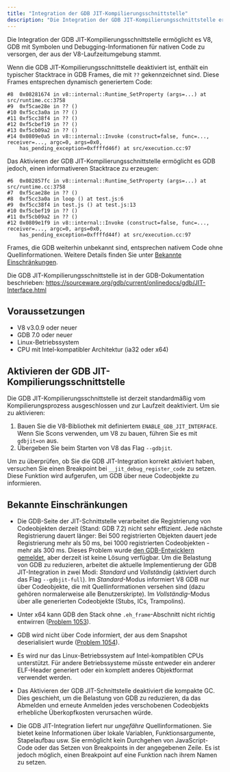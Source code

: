 ```yaml
---
title: "Integration der GDB JIT-Kompilierungsschnittstelle"
description: "Die Integration der GDB JIT-Kompilierungsschnittstelle ermöglicht es V8, GDB mit Symbolen und Debugging-Informationen für nativen Code zu versorgen, der aus der V8-Laufzeitumgebung stammt."
---
```

Die Integration der GDB JIT-Kompilierungsschnittstelle ermöglicht es V8, GDB mit Symbolen und Debugging-Informationen für nativen Code zu versorgen, der aus der V8-Laufzeitumgebung stammt.

Wenn die GDB JIT-Kompilierungsschnittstelle deaktiviert ist, enthält ein typischer Stacktrace in GDB Frames, die mit `??` gekennzeichnet sind. Diese Frames entsprechen dynamisch generiertem Code:

```
#8  0x08281674 in v8::internal::Runtime_SetProperty (args=...) at src/runtime.cc:3758
#9  0xf5cae28e in ?? ()
#10 0xf5cc3a0a in ?? ()
#11 0xf5cc38f4 in ?? ()
#12 0xf5cbef19 in ?? ()
#13 0xf5cb09a2 in ?? ()
#14 0x0809e0a5 in v8::internal::Invoke (construct=false, func=..., receiver=..., argc=0, args=0x0,
    has_pending_exception=0xffffd46f) at src/execution.cc:97
```

Das Aktivieren der GDB JIT-Kompilierungsschnittstelle ermöglicht es GDB jedoch, einen informativeren Stacktrace zu erzeugen:

```
#6  0x082857fc in v8::internal::Runtime_SetProperty (args=...) at src/runtime.cc:3758
#7  0xf5cae28e in ?? ()
#8  0xf5cc3a0a in loop () at test.js:6
#9  0xf5cc38f4 in test.js () at test.js:13
#10 0xf5cbef19 in ?? ()
#11 0xf5cb09a2 in ?? ()
#12 0x0809e1f9 in v8::internal::Invoke (construct=false, func=..., receiver=..., argc=0, args=0x0,
    has_pending_exception=0xffffd44f) at src/execution.cc:97
```

Frames, die GDB weiterhin unbekannt sind, entsprechen nativem Code ohne Quellinformationen. Weitere Details finden Sie unter [Bekannte Einschränkungen](#known-limitations).

Die GDB JIT-Kompilierungsschnittstelle ist in der GDB-Dokumentation beschrieben: https://sourceware.org/gdb/current/onlinedocs/gdb/JIT-Interface.html

## Voraussetzungen

- V8 v3.0.9 oder neuer
- GDB 7.0 oder neuer
- Linux-Betriebssystem
- CPU mit Intel-kompatibler Architektur (ia32 oder x64)

## Aktivieren der GDB JIT-Kompilierungsschnittstelle

Die GDB JIT-Kompilierungsschnittstelle ist derzeit standardmäßig vom Kompilierungsprozess ausgeschlossen und zur Laufzeit deaktiviert. Um sie zu aktivieren:

1. Bauen Sie die V8-Bibliothek mit definiertem `ENABLE_GDB_JIT_INTERFACE`. Wenn Sie Scons verwenden, um V8 zu bauen, führen Sie es mit `gdbjit=on` aus.
1. Übergeben Sie beim Starten von V8 das Flag `--gdbjit`.

Um zu überprüfen, ob Sie die GDB JIT-Integration korrekt aktiviert haben, versuchen Sie einen Breakpoint bei `__jit_debug_register_code` zu setzen. Diese Funktion wird aufgerufen, um GDB über neue Codeobjekte zu informieren.

## Bekannte Einschränkungen

- Die GDB-Seite der JIT-Schnittstelle verarbeitet die Registrierung von Codeobjekten derzeit (Stand: GDB 7.2) nicht sehr effizient. Jede nächste Registrierung dauert länger: Bei 500 registrierten Objekten dauert jede Registrierung mehr als 50 ms, bei 1000 registrierten Codeobjekten - mehr als 300 ms. Dieses Problem wurde [den GDB-Entwicklern gemeldet](https://sourceware.org/ml/gdb/2011-01/msg00002.html), aber derzeit ist keine Lösung verfügbar. Um die Belastung von GDB zu reduzieren, arbeitet die aktuelle Implementierung der GDB JIT-Integration in zwei Modi: _Standard_ und _Vollständig_ (aktiviert durch das Flag `--gdbjit-full`). Im _Standard_-Modus informiert V8 GDB nur über Codeobjekte, die mit Quellinformationen versehen sind (dazu gehören normalerweise alle Benutzerskripte). Im _Vollständig_-Modus über alle generierten Codeobjekte (Stubs, ICs, Trampolins).

- Unter x64 kann GDB den Stack ohne `.eh_frame`-Abschnitt nicht richtig entwirren ([Problem 1053](https://bugs.chromium.org/p/v8/issues/detail?id=1053)).

- GDB wird nicht über Code informiert, der aus dem Snapshot deserialisiert wurde ([Problem 1054](https://bugs.chromium.org/p/v8/issues/detail?id=1054)).

- Es wird nur das Linux-Betriebssystem auf Intel-kompatiblen CPUs unterstützt. Für andere Betriebssysteme müsste entweder ein anderer ELF-Header generiert oder ein komplett anderes Objektformat verwendet werden.

- Das Aktivieren der GDB JIT-Schnittstelle deaktiviert die kompakte GC. Dies geschieht, um die Belastung von GDB zu reduzieren, da das Abmelden und erneute Anmelden jedes verschobenen Codeobjekts erhebliche Überkopfkosten verursachen würde.

- Die GDB JIT-Integration liefert nur _ungefähre_ Quellinformationen. Sie bietet keine Informationen über lokale Variablen, Funktionsargumente, Stapelaufbau usw. Sie ermöglicht kein Durchgehen von JavaScript-Code oder das Setzen von Breakpoints in der angegebenen Zeile. Es ist jedoch möglich, einen Breakpoint auf eine Funktion nach ihrem Namen zu setzen.
